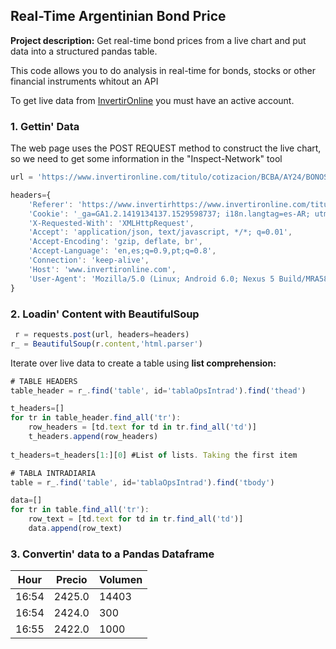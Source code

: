 ## Real-Time Argentinian Bond Price

**Project description:** Get real-time bond prices from a live chart and put data into a structured pandas table. 

This code allows you to do analysis in real-time for bonds, stocks or other financial instruments whitout an API

To get live data from [InvertirOnline](https://www.invertironline.com/) you must have an active account.


### 1. Gettin' Data

The web page uses the POST REQUEST method to construct the live chart, so we need to get some information in the "Inspect-Network" tool

```javascript
url = 'https://www.invertironline.com/titulo/cotizacion/BCBA/AY24/BONOS-NACION-ARGENTINA-USD-8.75--2024'

headers={
    'Referer': 'https://www.invertirhttps://www.invertironline.com/titulo/cotizacion/BCBA/AY24/BONOS-NACION-ARGENTINA-USD-8.75--2024/graficador',
    'Cookie': '_ga=GA1.2.1419134137.1529598737; i18n.langtag=es-AR; utm_path=ID_origen=99&utm_source=Newsletter&utm_medium=email&utm_campaign=NL_IOL_Research_AperturaDeMercado_CA_30-Jul-19&embtrk=7i7,-R-21368403-R-,a8bi-R-ac7,n9; isMobile=0; _hjid=5d2124d6-1d1f-4432-b663-01fdcfc5448e; _gcl_au=1.1.1127974570.1569418667; _fbp=fb.1.1569520643782.1145300030; uid=631261; _gid=GA1.2.904748864.1570629820; __sidglobal=libjy2todwnixmpbhcrwxjsz; isLogged=1; _dc_gtm_UA-189938-1=1',
    'X-Requested-With': 'XMLHttpRequest',
    'Accept': 'application/json, text/javascript, */*; q=0.01',
    'Accept-Encoding': 'gzip, deflate, br',
    'Accept-Language': 'en,es;q=0.9,pt;q=0.8',
    'Connection': 'keep-alive',
    'Host': 'www.invertironline.com',
    'User-Agent': 'Mozilla/5.0 (Linux; Android 6.0; Nexus 5 Build/MRA58N) AppleWebKit/537.36 (KHTML, like Gecko) Chrome/77.0.3865.90 Mobile Safari/537.36'
}
```

### 2. Loadin' Content with BeautifulSoup

```javascript
 r = requests.post(url, headers=headers)
r_ = BeautifulSoup(r.content,'html.parser')
```

Iterate over live data to create a table using **list comprehension:**

```javascript
# TABLE HEADERS
table_header = r_.find('table', id='tablaOpsIntrad').find('thead')

t_headers=[]
for tr in table_header.find_all('tr'):
    row_headers = [td.text for td in tr.find_all('td')]
    t_headers.append(row_headers)
    
t_headers=t_headers[1:][0] #List of lists. Taking the first item

# TABLA INTRADIARIA
table = r_.find('table', id='tablaOpsIntrad').find('tbody')

data=[]
for tr in table.find_all('tr'):
    row_text = [td.text for td in tr.find_all('td')]
    data.append(row_text)
```

### 3. Convertin' data to a Pandas Dataframe

| Hour | Precio | Volumen
------------ | ------------- | -------------
16:54 | 2425.0 | 14403
16:54 | 2424.0| 300
16:55 | 2422.0| 1000
